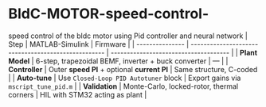 # BldC-MOTOR-speed-control-
speed control of the bldc motor using Pid controller and neural network 
| Step            | MATLAB-Simulink                                     | Firmware                              |
| --------------- | --------------------------------------------------- | ------------------------------------- |
| **Plant Model** | 6-step, trapezoidal BEMF, inverter + buck converter | —                                     |
| **Controller**  | Outer **speed PI** + optional **current PI**        | Same structure, C-coded               |
| **Auto-tune**   | Use `Closed-Loop PID Autotuner` block               | Export gains via `mscript_tune_pid.m` |
| **Validation**  | Monte-Carlo, locked-rotor, thermal corners          | HIL with STM32 acting as plant        |
